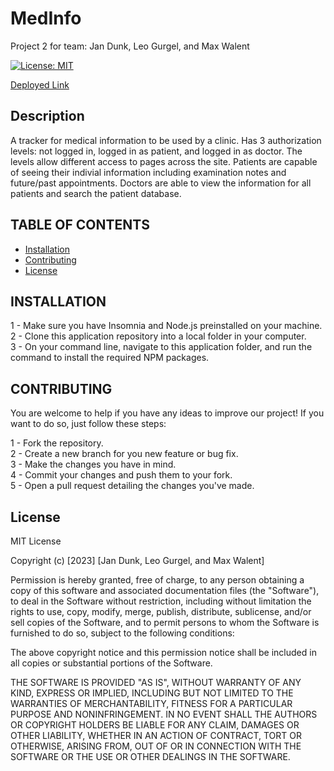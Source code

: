 # MedInfo

Project 2 for team: Jan Dunk, Leo Gurgel, and Max Walent

[![License: MIT](https://img.shields.io/badge/License-MIT-yellow.svg)](https://opensource.org/licenses/MIT)

<a href='https://medicalinfo-db-397969924a16.herokuapp.com/'>Deployed Link</a>

## Description

A tracker for medical information to be used by a clinic. Has 3 authorization levels: not logged in, logged in as patient, and logged in as doctor. The levels allow different access to pages across the site. Patients are capable of seeing their indivial information including examination notes and future/past appointments. Doctors are able to view the information for all patients and search the patient database.  

## TABLE OF CONTENTS
* [Installation](#installation)
* [Contributing](#contribution)
* [License](#license)

## INSTALLATION
1 - Make sure you have Insomnia and Node.js preinstalled on your machine.  
2 - Clone this application repository into a local folder in your computer.  
3 - On your command line, navigate to this application folder, and run the command <npm install> to install the required NPM packages. 

## CONTRIBUTING
You are welcome to help if you have any ideas to improve our project! If you want to do so, just follow these steps:

1 - Fork the repository.  
2 - Create a new branch for you new feature or bug fix.  
3 - Make the changes you have in mind.  
4 - Commit your changes and push them to your fork.  
5 - Open a pull request detailing the changes you've made.

## License

MIT License

Copyright (c) [2023] [Jan Dunk, Leo Gurgel, and Max Walent]

Permission is hereby granted, free of charge, to any person obtaining a copy
of this software and associated documentation files (the "Software"), to deal
in the Software without restriction, including without limitation the rights
to use, copy, modify, merge, publish, distribute, sublicense, and/or sell
copies of the Software, and to permit persons to whom the Software is
furnished to do so, subject to the following conditions:

The above copyright notice and this permission notice shall be included in all
copies or substantial portions of the Software.

THE SOFTWARE IS PROVIDED "AS IS", WITHOUT WARRANTY OF ANY KIND, EXPRESS OR
IMPLIED, INCLUDING BUT NOT LIMITED TO THE WARRANTIES OF MERCHANTABILITY,
FITNESS FOR A PARTICULAR PURPOSE AND NONINFRINGEMENT. IN NO EVENT SHALL THE
AUTHORS OR COPYRIGHT HOLDERS BE LIABLE FOR ANY CLAIM, DAMAGES OR OTHER
LIABILITY, WHETHER IN AN ACTION OF CONTRACT, TORT OR OTHERWISE, ARISING FROM,
OUT OF OR IN CONNECTION WITH THE SOFTWARE OR THE USE OR OTHER DEALINGS IN THE
SOFTWARE.
